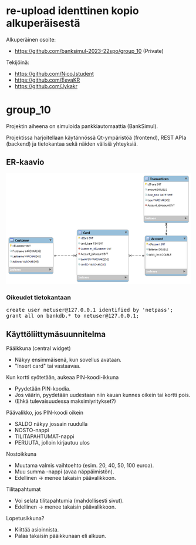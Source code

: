 # re-upload identtinen kopio alkuperäisestä
Alkuperäinen osoite:
- https://github.com/banksimul-2023-22spo/group_10    (Private)

Tekijöinä: 
- https://github.com/NicoJstudent
- https://github.com/EevaKR
- https://github.com/Jykakr


# group_10

Projektin aiheena on simuloida pankkiautomaattia (BankSimul).

Projektissa harjoitellaan käytännössä Qt-ympäristöä (frontend), REST APIa (backend) ja tietokantaa sekä näiden välisiä yhteyksiä.  

## ER-kaavio

<img src="BankSimul_ER_R10.png">

### Oikeudet tietokantaan

<pre>
create user netuser@127.0.0.1 identified by 'netpass';
grant all on bankdb.* to netuser@127.0.0.1;
</pre>

## Käyttöliittymäsuunnitelma

Pääikkuna (central widget)
- Näkyy ensimmäisenä, kun sovellus avataan.
- "Insert card" tai vastaavaa.

Kun kortti syötetään, aukeaa PIN-koodi-ikkuna
- Pyydetään PIN-koodia.
- Jos väärin, pyydetään uudestaan niin kauan kunnes oikein tai kortti pois.
- (Ehkä tulevaisuudessa maksimiyritykset?)

Päävalikko, jos PIN-koodi oikein
- SALDO näkyy jossain ruudulla
- NOSTO-nappi
- TILITAPAHTUMAT-nappi
- PERUUTA, jolloin kirjautuu ulos

Nostoikkuna
- Muutama valmis vaihtoehto (esim. 20, 40, 50, 100 euroa).
- Muu summa -nappi (avaa näppäimistön).
- Edellinen -> menee takaisin päävalikkoon.

Tilitapahtumat 
- Voi selata tilitapahtumia (mahdollisesti sivut).
- Edellinen -> menee takaisin päävalikkoon.

Lopetusikkuna?
- Kiittää asioinnista.
- Palaa takaisin pääikkunaan eli alkuun.